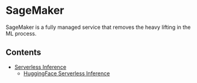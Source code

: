 # SageMaker

SageMaker is a fully managed service that removes the heavy lifting in the ML process.

## Contents

- [Serverless Inference](./serverless-inference/)
    * [HuggingFace Serverless Inference](./serverless-inference/huggingface-serverless-inference/)

